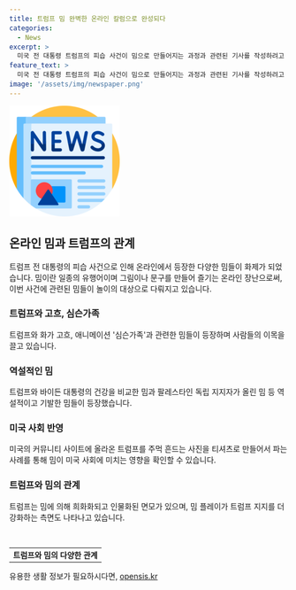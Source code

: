 ```yaml
---
title: 트럼프 밈 완벽한 온라인 칼럼으로 완성되다
categories:
  - News
excerpt: >
  미국 전 대통령 트럼프의 피습 사건이 밈으로 만들어지는 과정과 관련된 기사를 작성하려고 해요. 이 사건이 밈으로 처리되는 이유와 그 의미에 대해 다뤄볼 거예요. 트럼프의 밈이 트럼프를 친근하게 만들고 트럼프 지지를 더 강화하는 영향력을 살펴보겠어요. 해당 기사는 놀이와 비극적 사건의 교차점을 탐구하며, 밈의 경각심을 놓치지 않고 독자의 이목을 끌 것입니다.
feature_text: >
  미국 전 대통령 트럼프의 피습 사건이 밈으로 만들어지는 과정과 관련된 기사를 작성하려고 해요. 이 사건이 밈으로 처리되는 이유와 그 의미에 대해 다뤄볼 거예요. 트럼프의 밈이 트럼프를 친근하게 만들고 트럼프 지지를 더 강화하는 영향력을 살펴보겠어요. 해당 기사는 놀이와 비극적 사건의 교차점을 탐구하며, 밈의 경각심을 놓치지 않고 독자의 이목을 끌 것입니다.
image: '/assets/img/newspaper.png'
---
```


<p><img src="/assets/img/newspaper.png" alt="kimp 속보" /></p>

<h2 data-ke-size="size26">온라인 밈과 트럼프의 관계</h2>

<p data-ke-size="size16">트럼프 전 대통령의 피습 사건으로 인해 온라인에서 등장한 다양한 밈들이 화제가 되었습니다. 밈이란 일종의 유행어이며 그림이나 문구를 만들어 즐기는 온라인 장난으로써, 이번 사건에 관련된 밈들이 놀이의 대상으로 다뤄지고 있습니다.</p>

<h3>트럼프와 고흐, 심슨가족</h3>

<p data-ke-size="size16">트럼프와 화가 고흐, 애니메이션 '심슨가족'과 관련한 밈들이 등장하며 사람들의 이목을 끌고 있습니다.</p>

<h3>역설적인 밈</h3>

<p data-ke-size="size16">트럼프와 바이든 대통령의 건강을 비교한 밈과 팔레스타인 독립 지지자가 올린 밈 등 역설적이고 기발한 밈들이 등장했습니다.</p>

<h3>미국 사회 반영</h3>

<p data-ke-size="size16">미국의 커뮤니티 사이트에 올라온 트럼프를 주먹 흔드는 사진을 티셔츠로 만들어서 파는 사례를 통해 밈이 미국 사회에 미치는 영향을 확인할 수 있습니다.</p>

<h3>트럼프와 밈의 관계</h3>

<p data-ke-size="size16">트럼프는 밈에 의해 희화화되고 인물화된 면모가 있으며, 밈 플레이가 트럼프 지지를 더 강화하는 측면도 나타나고 있습니다.</p>

<p data-ke-size="size16">&nbsp;</p>

<table>
  <tbody>
    <tr>
      <td style="text-align: center; height: 17px;"><b>트럼프와 밈의 다양한 관계</b></td>
    </tr>
  </tbody>
</table>
유용한 생활 정보가 필요하시다면, <a href="https://opensis.kr" rel="dofollow">opensis.kr</a>


